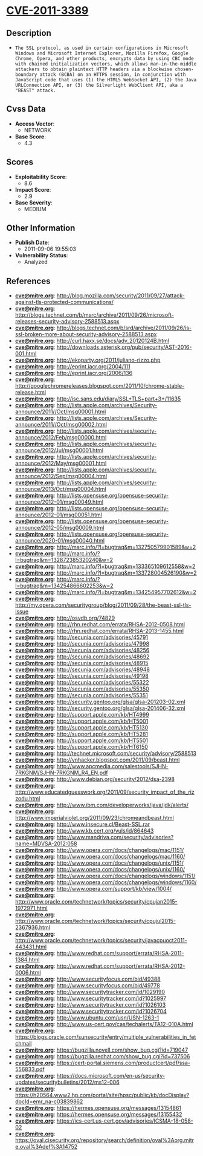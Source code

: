 
# [CVE-2011-3389](https://cve.mitre.org/cgi-bin/cvename.cgi?name=CVE-2011-3389)

## Description

- `The SSL protocol, as used in certain configurations in Microsoft Windows and Microsoft Internet Explorer, Mozilla Firefox, Google Chrome, Opera, and other products, encrypts data by using CBC mode with chained initialization vectors, which allows man-in-the-middle attackers to obtain plaintext HTTP headers via a blockwise chosen-boundary attack (BCBA) on an HTTPS session, in conjunction with JavaScript code that uses (1) the HTML5 WebSocket API, (2) the Java URLConnection API, or (3) the Silverlight WebClient API, aka a "BEAST" attack.`

## Cvss Data

- **Access Vector**:
  - NETWORK
- **Base Score**:
  - 4.3

## Scores

- **Exploitability Score**:
  - 8.6
- **Impact Score**:
  - 2.9
- **Base Severity**:
  - MEDIUM

## Other Information

- **Publish Date**:
  - 2011-09-06 19:55:03
- **Vulnerability Status**:
  - Analyzed

## References

- **cve@mitre.org**: http://blog.mozilla.com/security/2011/09/27/attack-against-tls-protected-communications/
- **cve@mitre.org**: http://blogs.technet.com/b/msrc/archive/2011/09/26/microsoft-releases-security-advisory-2588513.aspx
- **cve@mitre.org**: http://blogs.technet.com/b/srd/archive/2011/09/26/is-ssl-broken-more-about-security-advisory-2588513.aspx
- **cve@mitre.org**: http://curl.haxx.se/docs/adv_20120124B.html
- **cve@mitre.org**: http://downloads.asterisk.org/pub/security/AST-2016-001.html
- **cve@mitre.org**: http://ekoparty.org/2011/juliano-rizzo.php
- **cve@mitre.org**: http://eprint.iacr.org/2004/111
- **cve@mitre.org**: http://eprint.iacr.org/2006/136
- **cve@mitre.org**: http://googlechromereleases.blogspot.com/2011/10/chrome-stable-release.html
- **cve@mitre.org**: http://isc.sans.edu/diary/SSL+TLS+part+3+/11635
- **cve@mitre.org**: http://lists.apple.com/archives/Security-announce/2011//Oct/msg00001.html
- **cve@mitre.org**: http://lists.apple.com/archives/Security-announce/2011//Oct/msg00002.html
- **cve@mitre.org**: http://lists.apple.com/archives/security-announce/2012/Feb/msg00000.html
- **cve@mitre.org**: http://lists.apple.com/archives/security-announce/2012/Jul/msg00001.html
- **cve@mitre.org**: http://lists.apple.com/archives/security-announce/2012/May/msg00001.html
- **cve@mitre.org**: http://lists.apple.com/archives/security-announce/2012/Sep/msg00004.html
- **cve@mitre.org**: http://lists.apple.com/archives/security-announce/2013/Oct/msg00004.html
- **cve@mitre.org**: http://lists.opensuse.org/opensuse-security-announce/2012-01/msg00049.html
- **cve@mitre.org**: http://lists.opensuse.org/opensuse-security-announce/2012-01/msg00051.html
- **cve@mitre.org**: http://lists.opensuse.org/opensuse-security-announce/2012-05/msg00009.html
- **cve@mitre.org**: http://lists.opensuse.org/opensuse-security-announce/2020-01/msg00040.html
- **cve@mitre.org**: http://marc.info/?l=bugtraq&m=132750579901589&w=2
- **cve@mitre.org**: http://marc.info/?l=bugtraq&m=132872385320240&w=2
- **cve@mitre.org**: http://marc.info/?l=bugtraq&m=133365109612558&w=2
- **cve@mitre.org**: http://marc.info/?l=bugtraq&m=133728004526190&w=2
- **cve@mitre.org**: http://marc.info/?l=bugtraq&m=134254866602253&w=2
- **cve@mitre.org**: http://marc.info/?l=bugtraq&m=134254957702612&w=2
- **cve@mitre.org**: http://my.opera.com/securitygroup/blog/2011/09/28/the-beast-ssl-tls-issue
- **cve@mitre.org**: http://osvdb.org/74829
- **cve@mitre.org**: http://rhn.redhat.com/errata/RHSA-2012-0508.html
- **cve@mitre.org**: http://rhn.redhat.com/errata/RHSA-2013-1455.html
- **cve@mitre.org**: http://secunia.com/advisories/45791
- **cve@mitre.org**: http://secunia.com/advisories/47998
- **cve@mitre.org**: http://secunia.com/advisories/48256
- **cve@mitre.org**: http://secunia.com/advisories/48692
- **cve@mitre.org**: http://secunia.com/advisories/48915
- **cve@mitre.org**: http://secunia.com/advisories/48948
- **cve@mitre.org**: http://secunia.com/advisories/49198
- **cve@mitre.org**: http://secunia.com/advisories/55322
- **cve@mitre.org**: http://secunia.com/advisories/55350
- **cve@mitre.org**: http://secunia.com/advisories/55351
- **cve@mitre.org**: http://security.gentoo.org/glsa/glsa-201203-02.xml
- **cve@mitre.org**: http://security.gentoo.org/glsa/glsa-201406-32.xml
- **cve@mitre.org**: http://support.apple.com/kb/HT4999
- **cve@mitre.org**: http://support.apple.com/kb/HT5001
- **cve@mitre.org**: http://support.apple.com/kb/HT5130
- **cve@mitre.org**: http://support.apple.com/kb/HT5281
- **cve@mitre.org**: http://support.apple.com/kb/HT5501
- **cve@mitre.org**: http://support.apple.com/kb/HT6150
- **cve@mitre.org**: http://technet.microsoft.com/security/advisory/2588513
- **cve@mitre.org**: http://vnhacker.blogspot.com/2011/09/beast.html
- **cve@mitre.org**: http://www.apcmedia.com/salestools/SJHN-7RKGNM/SJHN-7RKGNM_R4_EN.pdf
- **cve@mitre.org**: http://www.debian.org/security/2012/dsa-2398
- **cve@mitre.org**: http://www.educatedguesswork.org/2011/09/security_impact_of_the_rizzodu.html
- **cve@mitre.org**: http://www.ibm.com/developerworks/java/jdk/alerts/
- **cve@mitre.org**: http://www.imperialviolet.org/2011/09/23/chromeandbeast.html
- **cve@mitre.org**: http://www.insecure.cl/Beast-SSL.rar
- **cve@mitre.org**: http://www.kb.cert.org/vuls/id/864643
- **cve@mitre.org**: http://www.mandriva.com/security/advisories?name=MDVSA-2012:058
- **cve@mitre.org**: http://www.opera.com/docs/changelogs/mac/1151/
- **cve@mitre.org**: http://www.opera.com/docs/changelogs/mac/1160/
- **cve@mitre.org**: http://www.opera.com/docs/changelogs/unix/1151/
- **cve@mitre.org**: http://www.opera.com/docs/changelogs/unix/1160/
- **cve@mitre.org**: http://www.opera.com/docs/changelogs/windows/1151/
- **cve@mitre.org**: http://www.opera.com/docs/changelogs/windows/1160/
- **cve@mitre.org**: http://www.opera.com/support/kb/view/1004/
- **cve@mitre.org**: http://www.oracle.com/technetwork/topics/security/cpujan2015-1972971.html
- **cve@mitre.org**: http://www.oracle.com/technetwork/topics/security/cpujul2015-2367936.html
- **cve@mitre.org**: http://www.oracle.com/technetwork/topics/security/javacpuoct2011-443431.html
- **cve@mitre.org**: http://www.redhat.com/support/errata/RHSA-2011-1384.html
- **cve@mitre.org**: http://www.redhat.com/support/errata/RHSA-2012-0006.html
- **cve@mitre.org**: http://www.securityfocus.com/bid/49388
- **cve@mitre.org**: http://www.securityfocus.com/bid/49778
- **cve@mitre.org**: http://www.securitytracker.com/id/1029190
- **cve@mitre.org**: http://www.securitytracker.com/id?1025997
- **cve@mitre.org**: http://www.securitytracker.com/id?1026103
- **cve@mitre.org**: http://www.securitytracker.com/id?1026704
- **cve@mitre.org**: http://www.ubuntu.com/usn/USN-1263-1
- **cve@mitre.org**: http://www.us-cert.gov/cas/techalerts/TA12-010A.html
- **cve@mitre.org**: https://blogs.oracle.com/sunsecurity/entry/multiple_vulnerabilities_in_fetchmail
- **cve@mitre.org**: https://bugzilla.novell.com/show_bug.cgi?id=719047
- **cve@mitre.org**: https://bugzilla.redhat.com/show_bug.cgi?id=737506
- **cve@mitre.org**: https://cert-portal.siemens.com/productcert/pdf/ssa-556833.pdf
- **cve@mitre.org**: https://docs.microsoft.com/en-us/security-updates/securitybulletins/2012/ms12-006
- **cve@mitre.org**: https://h20564.www2.hp.com/portal/site/hpsc/public/kb/docDisplay?docId=emr_na-c03839862
- **cve@mitre.org**: https://hermes.opensuse.org/messages/13154861
- **cve@mitre.org**: https://hermes.opensuse.org/messages/13155432
- **cve@mitre.org**: https://ics-cert.us-cert.gov/advisories/ICSMA-18-058-02
- **cve@mitre.org**: https://oval.cisecurity.org/repository/search/definition/oval%3Aorg.mitre.oval%3Adef%3A14752
